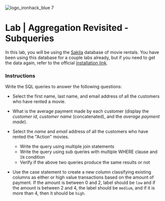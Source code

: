 ![logo_ironhack_blue 7](https://user-images.githubusercontent.com/23629340/40541063-a07a0a8a-601a-11e8-91b5-2f13e4e6b441.png)

# Lab | Aggregation Revisited - Subqueries

In this lab, you will be using the [Sakila](https://dev.mysql.com/doc/sakila/en/) database of movie rentals. You have been using this database for a couple labs already, but if you need to get the data again, refer to the official [installation link](https://dev.mysql.com/doc/sakila/en/sakila-installation.html).

### Instructions

Write the SQL queries to answer the following questions:

  - Select the first name, last name, and email address of all the customers who have rented a movie.
  - What is the average payment made by each customer (display the *customer id*, *customer name* (concatenated), and the *average payment made*).
  - Select the *name* and *email* address of all the customers who have rented the "Action" movies.

    - Write the query using multiple join statements
    - Write the query using sub queries with multiple WHERE clause and `IN` condition
    - Verify if the above two queries produce the same results or not

  - Use the case statement to create a new column classifying existing columns as either or high value transactions based on the amount of payment. If the amount is between 0 and 2, label should be `low` and if the amount is between 2 and 4, the label should be `medium`, and if it is more than 4, then it should be `high`.
